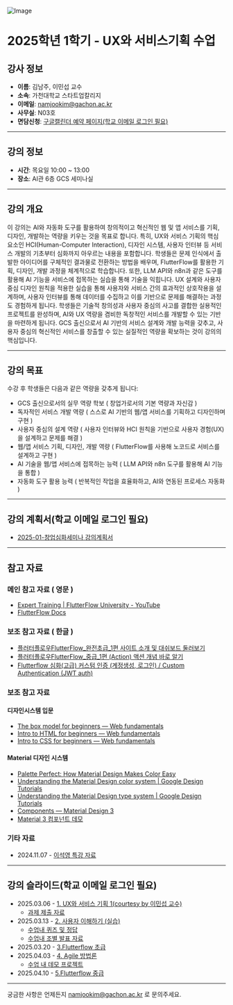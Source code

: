 ![Image](https://github.com/user-attachments/assets/8be1ef8a-87d3-46d6-b914-af968cc0fc2a)

# 2025학년 1학기 - UX와 서비스기획 수업

## 강사 정보
- **이름**: 김남주, 이민섭 교수
- **소속**: 가천대학교 스타트업칼리지
- **이메일**: namjookim@gachon.ac.kr
- **사무실**: N03호
- **면담신청**: [구글캘린더 예약 페이지(학교 이메일 로그인 필요)](https://calendar.app.google/Z4pFaDujwLURBrmt8)

---

## 강의 정보
- **시간**: 목요일 10:00 ~ 13:00
- **장소**: AI관 6층 GCS 세미나실

---

## 강의 개요
이 강의는 AI와 자동화 도구를 활용하여 창의적이고 혁신적인 웹 및 앱 서비스를 기획, 디자인, 개발하는 역량을 키우는 것을 목표로 합니다. 특히, UX와 서비스 기획의 핵심 요소인 HCI(Human-Computer Interaction), 디자인 시스템, 사용자 인터뷰 등 서비스 개발의 기초부터 심화까지 아우르는 내용을 포함합니다. 학생들은 문제 인식에서 출발한 아이디어를 구체적인 결과물로 전환하는 방법을 배우며, FlutterFlow를 활용한 기획, 디자인, 개발 과정을 체계적으로 학습합니다. 또한, LLM API와 n8n과 같은 도구를 활용해 AI 기능을 서비스에 접목하는 실습을 통해 기술을 익힙니다. UX 설계와 사용자 중심 디자인 원칙을 적용한 실습을 통해 사용자와 서비스 간의 효과적인 상호작용을 설계하며, 사용자 인터뷰를 통해 데이터를 수집하고 이를 기반으로 문제를 해결하는 과정도 경험하게 됩니다. 학생들은 기술적 창의성과 사용자 중심의 사고를 결합한 실용적인 프로젝트를 완성하며, AI와 UX 역량을 겸비한 독창적인 서비스를 개발할 수 있는 기반을 마련하게 됩니다. GCS 출신으로서 AI 기반의 서비스 설계와 개발 능력을 갖추고, 사용자 중심의 혁신적인 서비스를 창출할 수 있는 실질적인 역량을 확보하는 것이 강의의 핵심입니다.

---

## 강의 목표
수강 후 학생들은 다음과 같은 역량을 갖추게 됩니다:
- GCS 출신으로서의 실무 역량 학보 ( 창업가로서의 기본 역량과 자신감 )
- 독자적인 서비스 개발 역량 ( 스스로 AI 기반의 웹/앱 서비스를 기획하고 디자인하며 구현 )
- 사용자 중심의 설계 역량 ( 사용자 인터뷰와 HCI 원칙을 기반으로 사용자 경험(UX)을 설계하고 문제를 해결 )
- 웹/앱 서비스 기획, 디자인, 개발 역량 ( FlutterFlow를 사용해 노코드로 서비스를 설계하고 구현 )
- AI 기술을 웹/앱 서비스에 접목하는 능력 ( LLM API와 n8n 도구를 활용해 AI 기능을 통합 )
- 자동화 도구 활용 능력 ( 반복적인 작업을 효율화하고, AI와 연동된 프로세스 자동화 )

---

## 강의 계획서(학교 이메일 로그인 필요)
- [2025-01-창업심화세미나 강의계획서](https://docs.google.com/document/d/1e0Ass6cTcOVyp7eoGaojb-sG64i2RzzuRHBfH4csgF0/edit?tab=t.0#heading=h.re8rg3bx3ta7)

---

## 참고 자료

### 메인 참고 자료 ( 영문 )
- [Expert Training | FlutterFlow University - YouTube](https://www.youtube.com/playlist?list=PLsUp7t2vRqx9UE13G8Xod8F-m248iR0E3)
- [FlutterFlow Docs](https://docs.flutterflow.io/)

### 보조 참고 자료 ( 한글 ) 
- [플러터플로우FlutterFlow_완전초급_1편 사이트 소개 및 대쉬보드 둘러보기](https://www.youtube.com/watch?v=s4R7ZkBq850&list=PLTmUI8HoTmE5GttPdWT2Yu_jwGhYtkdw3)
- [플러터플로우FlutterFlow_중급_1편 (Action) 액션 개념 바로 알기](https://www.youtube.com/watch?v=sVpOWrqu5lQ&list=PLTmUI8HoTmE7IWCrdFiSVzMUQ0_QpQMwL)
- [Flutterflow 심화(고급) 커스텀 인증 (계정생성, 로그인) / Custom Authentication (JWT auth)](https://www.youtube.com/watch?v=FiSOmThjwSo&list=PLTmUI8HoTmE7xvQhFXi1z3uW6pTIQqVL8)

### 보조 참고 자료

#### 디자인시스템 입문
- [The box model for beginners — Web fundamentals](https://www.youtube.com/watch?v=PcFXt8o7uGg)
- [Intro to HTML for beginners — Web fundamentals](https://www.youtube.com/watch?v=EFHoH15i4Zg)
- [Intro to CSS for beginners — Web fundamentals](https://www.youtube.com/watch?v=De2unauLBks)

#### Material 디자인 시스템
- [Palette Perfect: How Material Design Makes Color Easy](https://www.youtube.com/watch?v=xYkz0Ueg0L4&list=PLJ21zHI2TNh9hcG0FFb4GVnHhTLGYtkfo)
- [Understanding the Material Design color system | Google Design Tutorials](https://www.youtube.com/watch?v=TB3L1LbC4zw&t=2s)
- [Understanding the Material Design type system | Google Design Tutorials](https://www.youtube.com/watch?v=AUXKtt6bizw)
- [Components — Material Design 3](https://m3.material.io/components)
- [Material 3 컴포넌트 데모](https://flutter.github.io/samples/web/material_3_demo/)

### 기타 자료
- 2024.11.07 - [이석영 특강 자료](https://drive.google.com/file/d/1GPpXfTTUHaV9f34464aQCQLMafQlFwlJ/view?usp=drive_link)

---

## 강의 슬라이드(학교 이메일 로그인 필요)
- 2025.03.06 - [1. UX와 서비스 기획 1(courtesy by 이민섭 교수)](https://docs.google.com/presentation/d/1EPuq7cjj21uD-86jF0g6COa9Zxfyfi-V7iVAliXS4Dc/edit#slide=id.p)
  - [과제 제출 자료](files/homework/2025.03.06)
- 2025.03.13 - [2. 사용자 이해하기 (실습) ](https://docs.google.com/presentation/d/1IW3oRmw-ooX7OExOnto1BBKa9A-h5_rS2UGYPhFW75U/edit#slide=id.g3178d7ca9b3_0_2)
  - [수업내 퀴즈 및 정답](https://drive.google.com/file/d/1dremsJ9OTLto3j2fhLIfw5SLoAqY3qOk/view?usp=drive_link)
  - [수업내 조별 발표 자료](files/in-class/2025.03.13)
- 2025.03.20 - [3.Flutterflow 초급](https://docs.google.com/presentation/d/1eD07_B2u1j4MLbYu8hSSNz2tNswOP1k78qrag8mzAwY/edit?usp=drive_link)
- 2025.04.03 - [4. Agile 방법론](https://docs.google.com/presentation/d/15_yJ_aUEuBTycuEgf8q9Y3UBFe_Ngkc62eLXa5Y3zCs/edit?slide=id.g34115aab883_1_480#slide=id.g34115aab883_1_480)
  - [수업 내 데모 프로젝트](https://github.com/namjoo-kim-gachon/tut01)
- 2025.04.10 - [5.Flutterflow 중급](https://docs.google.com/presentation/d/1Ohvj_vLMQWpsix2-4JctEVjLoBaXaOoSxku9hfUP0FU/edit?slide=id.g34115aab883_0_0#slide=id.g34115aab883_0_0)
  
---

궁금한 사항은 언제든지 namjookim@gachon.ac.kr 로 문의주세요.
